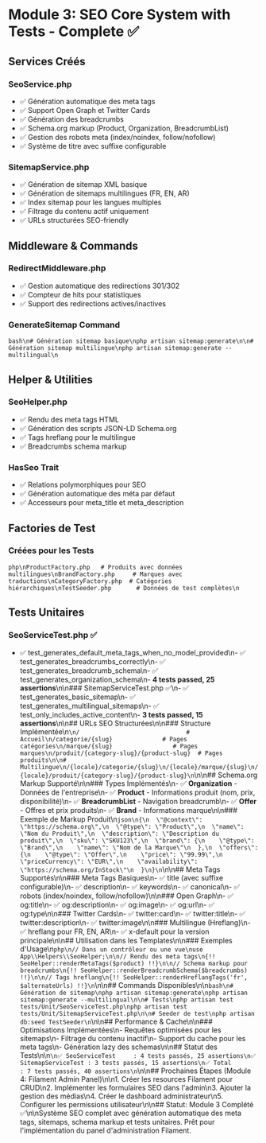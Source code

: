 # Module 3: SEO Core System with Tests - Complete ✅

## Services Créés

### SeoService.php
- ✅ Génération automatique des meta tags
- ✅ Support Open Graph et Twitter Cards
- ✅ Génération des breadcrumbs
- ✅ Schema.org markup (Product, Organization, BreadcrumbList)
- ✅ Gestion des robots meta (index/noindex, follow/nofollow)
- ✅ Système de titre avec suffixe configurable

### SitemapService.php
- ✅ Génération de sitemap XML basique
- ✅ Génération de sitemaps multilingues (FR, EN, AR)
- ✅ Index sitemap pour les langues multiples
- ✅ Filtrage du contenu actif uniquement
- ✅ URLs structurées SEO-friendly

## Middleware & Commands

### RedirectMiddleware.php
- ✅ Gestion automatique des redirections 301/302
- ✅ Compteur de hits pour statistiques
- ✅ Support des redirections actives/inactives

### GenerateSitemap Command
```bash\n# Génération sitemap basique\nphp artisan sitemap:generate\n\n# Génération sitemap multilingue\nphp artisan sitemap:generate --multilingual\n```

## Helper & Utilities

### SeoHelper.php
- ✅ Rendu des meta tags HTML
- ✅ Génération des scripts JSON-LD Schema.org
- ✅ Tags hreflang pour le multilingue
- ✅ Breadcrumbs schema markup

### HasSeo Trait
- ✅ Relations polymorphiques pour SEO
- ✅ Génération automatique des méta par défaut
- ✅ Accesseurs pour meta_title et meta_description

## Factories de Test

### Créées pour les Tests
```php\nProductFactory.php   # Produits avec données multilingues\nBrandFactory.php     # Marques avec traductions\nCategoryFactory.php  # Catégories hiérarchiques\nTestSeeder.php       # Données de test complètes\n```

## Tests Unitaires

### SeoServiceTest.php ✅
- ✅ test_generates_default_meta_tags_when_no_model_provided\n- ✅ test_generates_breadcrumbs_correctly\n- ✅ test_generates_breadcrumb_schema\n- ✅ test_generates_organization_schema\n- **4 tests passed, 25 assertions**\n\n### SitemapServiceTest.php ✅\n- ✅ test_generates_basic_sitemap\n- ✅ test_generates_multilingual_sitemaps\n- ✅ test_only_includes_active_content\n- **3 tests passed, 15 assertions**\n\n## URLs SEO Structurées\n\n### Structure Implémentée\n```\n/                              # Accueil\n/categorie/{slug}              # Pages catégories\n/marque/{slug}                 # Pages marques\n/produit/{category-slug}/{product-slug}  # Pages produits\n\n# Multilingue\n/{locale}/categorie/{slug}\n/{locale}/marque/{slug}\n/{locale}/produit/{category-slug}/{product-slug}\n```\n\n## Schema.org Markup Supporté\n\n### Types Implémentés\n- ✅ **Organization** - Données de l'entreprise\n- ✅ **Product** - Informations produit (nom, prix, disponibilité)\n- ✅ **BreadcrumbList** - Navigation breadcrumb\n- ✅ **Offer** - Offres et prix produits\n- ✅ **Brand** - Informations marque\n\n### Exemple de Markup Produit\n```json\n{\n  \"@context\": \"https://schema.org\",\n  \"@type\": \"Product\",\n  \"name\": \"Nom du Produit\",\n  \"description\": \"Description du produit\",\n  \"sku\": \"SKU123\",\n  \"brand\": {\n    \"@type\": \"Brand\",\n    \"name\": \"Nom de la Marque\"\n  },\n  \"offers\": {\n    \"@type\": \"Offer\",\n    \"price\": \"99.99\",\n    \"priceCurrency\": \"EUR\",\n    \"availability\": \"https://schema.org/InStock\"\n  }\n}\n```\n\n## Meta Tags Supportés\n\n### Meta Tags Basiques\n- ✅ title (avec suffixe configurable)\n- ✅ description\n- ✅ keywords\n- ✅ canonical\n- ✅ robots (index/noindex, follow/nofollow)\n\n### Open Graph\n- ✅ og:title\n- ✅ og:description\n- ✅ og:image\n- ✅ og:url\n- ✅ og:type\n\n### Twitter Cards\n- ✅ twitter:card\n- ✅ twitter:title\n- ✅ twitter:description\n- ✅ twitter:image\n\n### Multilingue (Hreflang)\n- ✅ hreflang pour FR, EN, AR\n- ✅ x-default pour la version principale\n\n## Utilisation dans les Templates\n\n### Exemples d'Usage\n```php\n// Dans un contrôleur ou une vue\nuse App\\Helpers\\SeoHelper;\n\n// Rendu des meta tags\n{!! SeoHelper::renderMetaTags($product) !!}\n\n// Schema markup pour breadcrumbs\n{!! SeoHelper::renderBreadcrumbSchema($breadcrumbs) !!}\n\n// Tags hreflang\n{!! SeoHelper::renderHreflangTags('fr', $alternateUrls) !!}\n```\n\n## Commands Disponibles\n\n```bash\n# Génération de sitemap\nphp artisan sitemap:generate\nphp artisan sitemap:generate --multilingual\n\n# Tests\nphp artisan test tests/Unit/SeoServiceTest.php\nphp artisan test tests/Unit/SitemapServiceTest.php\n\n# Seeder de test\nphp artisan db:seed TestSeeder\n```\n\n## Performance & Cache\n\n### Optimisations Implémentées\n- Requêtes optimisées pour les sitemaps\n- Filtrage du contenu inactif\n- Support du cache pour les meta tags\n- Génération lazy des schemas\n\n## Statut des Tests\n\n```\n✅ SeoServiceTest     : 4 tests passés, 25 assertions\n✅ SitemapServiceTest : 3 tests passés, 15 assertions\n✅ Total             : 7 tests passés, 40 assertions\n```\n\n## Prochaines Étapes (Module 4: Filament Admin Panel)\n\n1. Créer les resources Filament pour CRUD\n2. Implémenter les formulaires SEO dans l'admin\n3. Ajouter la gestion des médias\n4. Créer le dashboard administrateur\n5. Configurer les permissions utilisateur\n\n## Statut: Module 3 Complété ✅\n\nSystème SEO complet avec génération automatique des meta tags, sitemaps, schema markup et tests unitaires. Prêt pour l'implémentation du panel d'administration Filament.